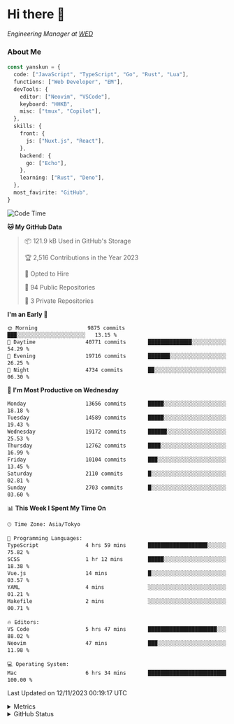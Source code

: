 # Hi there&nbsp;:wave:

<!-- ![Alt text](https://spotify-recently-played-readme.vercel.app/api?user=31kynbuubkiu3r4qh4hjuaglhfay) -->

_Engineering Manager at [WED](https://github.com/wedinc)_

### About Me

```ts
const yanskun = {
  code: ["JavaScript", "TypeScript", "Go", "Rust", "Lua"],
  functions: ["Web Developer", "EM"],
  devTools: {
    editor: ["Neovim", "VSCode"],
    keyboard: "HHKB",
    misc: ["tmux", "Copilot"],
  },
  skills: {
    front: {
      js: ["Nuxt.js", "React"],
    },
    backend: {
      go: ["Echo"],
    },
    learning: ["Rust", "Deno"],
  },
  most_favirite: "GitHub",
}
```

<!--START_SECTION:waka-->
![Code Time](http://img.shields.io/badge/Code%20Time-543%20hrs%2041%20mins-blue)

**🐱 My GitHub Data** 

> 📦 121.9 kB Used in GitHub's Storage 
 > 
> 🏆 2,516 Contributions in the Year 2023
 > 
> 💼 Opted to Hire
 > 
> 📜 94 Public Repositories 
 > 
> 🔑 3 Private Repositories 
 > 
**I'm an Early 🐤** 

```text
🌞 Morning                9875 commits        ███░░░░░░░░░░░░░░░░░░░░░░   13.15 % 
🌆 Daytime                40771 commits       ██████████████░░░░░░░░░░░   54.29 % 
🌃 Evening                19716 commits       ███████░░░░░░░░░░░░░░░░░░   26.25 % 
🌙 Night                  4734 commits        ██░░░░░░░░░░░░░░░░░░░░░░░   06.30 % 
```
📅 **I'm Most Productive on Wednesday** 

```text
Monday                   13656 commits       █████░░░░░░░░░░░░░░░░░░░░   18.18 % 
Tuesday                  14589 commits       █████░░░░░░░░░░░░░░░░░░░░   19.43 % 
Wednesday                19172 commits       ██████░░░░░░░░░░░░░░░░░░░   25.53 % 
Thursday                 12762 commits       ████░░░░░░░░░░░░░░░░░░░░░   16.99 % 
Friday                   10104 commits       ███░░░░░░░░░░░░░░░░░░░░░░   13.45 % 
Saturday                 2110 commits        █░░░░░░░░░░░░░░░░░░░░░░░░   02.81 % 
Sunday                   2703 commits        █░░░░░░░░░░░░░░░░░░░░░░░░   03.60 % 
```


📊 **This Week I Spent My Time On** 

```text
🕑︎ Time Zone: Asia/Tokyo

💬 Programming Languages: 
TypeScript               4 hrs 59 mins       ███████████████████░░░░░░   75.82 % 
SCSS                     1 hr 12 mins        █████░░░░░░░░░░░░░░░░░░░░   18.38 % 
Vue.js                   14 mins             █░░░░░░░░░░░░░░░░░░░░░░░░   03.57 % 
YAML                     4 mins              ░░░░░░░░░░░░░░░░░░░░░░░░░   01.21 % 
Makefile                 2 mins              ░░░░░░░░░░░░░░░░░░░░░░░░░   00.71 % 

🔥 Editors: 
VS Code                  5 hrs 47 mins       ██████████████████████░░░   88.02 % 
Neovim                   47 mins             ███░░░░░░░░░░░░░░░░░░░░░░   11.98 % 

💻 Operating System: 
Mac                      6 hrs 34 mins       █████████████████████████   100.00 % 
```


 Last Updated on 12/11/2023 00:19:17 UTC
<!--END_SECTION:waka-->

<details>
  <summary>Metrics</summary>
  <img src="https://github.com/yanskun/yanskun/blob/main/github-metrics.svg" alt="Metrics">
</details>

<details>
  <summary>GitHub Status</summary>
  <picture>
    <source media="(prefers-color-scheme: dark)" srcset="https://raw.githubusercontent.com/yanskun/yanskun/master/profile-summary-card-output/nord_dark/0-profile-details.svg">
   <img src="https://raw.githubusercontent.com/yanskun/yanskun/master/profile-summary-card-output/default/0-profile-details.svg">
  </picture>
  <br>
  <picture>
    <source media="(prefers-color-scheme: dark)" srcset="https://raw.githubusercontent.com/yanskun/yanskun/master/profile-summary-card-output/nord_dark/1-repos-per-language.svg">
   <img src="https://raw.githubusercontent.com/yanskun/yanskun/master/profile-summary-card-output/default/1-repos-per-language.svg">
  </picture>
  <picture>
    <source media="(prefers-color-scheme: dark)" srcset="https://raw.githubusercontent.com/yanskun/yanskun/master/profile-summary-card-output/nord_dark/2-most-commit-language.svg">
   <img src="https://raw.githubusercontent.com/yanskun/yanskun/master/profile-summary-card-output/default/2-most-commit-language.svg">
  </picture>
  <br>
  <picture>
    <source media="(prefers-color-scheme: dark)" srcset="https://raw.githubusercontent.com/yanskun/yanskun/master/profile-summary-card-output/nord_dark/3-stats.svg">
   <img src="https://raw.githubusercontent.com/yanskun/yanskun/master/profile-summary-card-output/default/3-stats.svg">
  </picture>
  <picture>
    <source media="(prefers-color-scheme: dark)" srcset="https://raw.githubusercontent.com/yanskun/yanskun/master/profile-summary-card-output/nord_dark/4-productive-time.svg">
   <img src="https://raw.githubusercontent.com/yanskun/yanskun/master/profile-summary-card-output/default/4-productive-time.svg">
  </picture>
</details>
